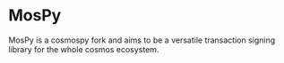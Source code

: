 # MosPy

MosPy is a cosmospy fork and aims to be a versatile transaction signing library for the whole cosmos ecosystem.
